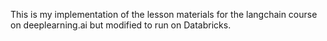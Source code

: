 This is my implementation of the lesson materials for the langchain course on deeplearning.ai but modified to run on Databricks.
